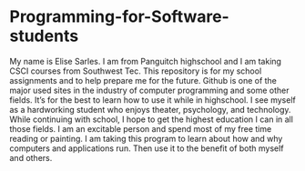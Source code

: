 # Programming-for-Software-students
My name is Elise Sarles. I am from Panguitch highschool and I am taking CSCI courses from Southwest Tec. 
This repository is for my school assignments and to help prepare me for the future. Github is one of the major used sites in the industry of computer programming and some other fields. It’s for the best to learn how to use it while in highschool. 
I see myself as a hardworking student who enjoys theater, psychology, and technology. While continuing with school, I hope to get the highest education I can in all those fields. I am an excitable person and spend most of my free time reading or painting. 
I am taking this program to learn about how and why computers and applications run. Then use it to the benefit of both myself and others. 

